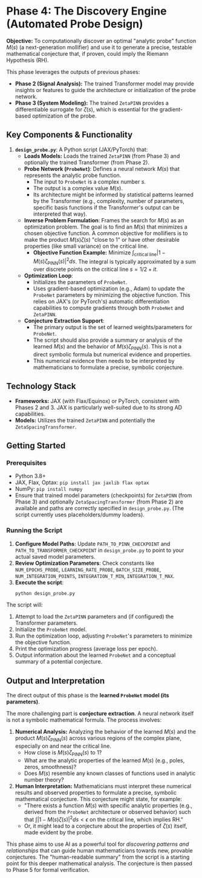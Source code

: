 # Phase 4: The Discovery Engine (Automated Probe Design)

**Objective:** To computationally discover an optimal "analytic probe" function $M(s)$ (a next-generation mollifier) and use it to generate a precise, testable mathematical conjecture that, if proven, could imply the Riemann Hypothesis (RH).

This phase leverages the outputs of previous phases:
*   **Phase 2 (Signal Analysis):** The trained Transformer model may provide insights or features to guide the architecture or initialization of the probe network.
*   **Phase 3 (System Modeling):** The trained `ZetaPINN` provides a differentiable surrogate for $\zeta(s)$, which is essential for the gradient-based optimization of the probe.

## Key Components & Functionality

1.  **`design_probe.py`**: A Python script (JAX/PyTorch) that:
    *   **Loads Models:** Loads the trained `ZetaPINN` (from Phase 3) and optionally the trained Transformer (from Phase 2).
    *   **Probe Network (`ProbeNet`)**: Defines a neural network $M(s)$ that represents the analytic probe function.
        *   The input to `ProbeNet` is a complex number $s$.
        *   The output is a complex value $M(s)$.
        *   Its architecture might be informed by statistical patterns learned by the Transformer (e.g., complexity, number of parameters, specific basis functions if the Transformer's output can be interpreted that way).
    *   **Inverse Problem Formulation**: Frames the search for $M(s)$ as an optimization problem. The goal is to find an $M(s)$ that minimizes a chosen objective function. A common objective for mollifiers is to make the product $M(s)\zeta(s)$ "close to 1" or have other desirable properties (like small variance) on the critical line.
        *   **Objective Function Example:** Minimize $\int_{\text{critical line}} |1 - M(s)\zeta_{\text{PINN}}(s)|^2 ds$. The integral is typically approximated by a sum over discrete points on the critical line $s = 1/2 + it$.
    *   **Optimization Loop**:
        *   Initializes the parameters of `ProbeNet`.
        *   Uses gradient-based optimization (e.g., Adam) to update the `ProbeNet` parameters by minimizing the objective function. This relies on JAX's (or PyTorch's) automatic differentiation capabilities to compute gradients through both `ProbeNet` and `ZetaPINN`.
    *   **Conjecture Extraction Support**:
        *   The primary output is the set of learned weights/parameters for `ProbeNet`.
        *   The script should also provide a summary or analysis of the learned $M(s)$ and the behavior of $M(s)\zeta_{\text{PINN}}(s)$. This is not a direct symbolic formula but numerical evidence and properties.
        *   This numerical evidence then needs to be interpreted by mathematicians to formulate a precise, symbolic conjecture.

## Technology Stack

*   **Frameworks:** JAX (with Flax/Equinox) or PyTorch, consistent with Phases 2 and 3. JAX is particularly well-suited due to its strong AD capabilities.
*   **Models:** Utilizes the trained `ZetaPINN` and potentially the `ZetaSpacingTransformer`.

## Getting Started

### Prerequisites

*   Python 3.8+
*   JAX, Flax, Optax: `pip install jax jaxlib flax optax`
*   NumPy: `pip install numpy`
*   Ensure that trained model parameters (checkpoints) for `ZetaPINN` (from Phase 3) and optionally `ZetaSpacingTransformer` (from Phase 2) are available and paths are correctly specified in `design_probe.py`. (The script currently uses placeholders/dummy loaders).

### Running the Script

1.  **Configure Model Paths**: Update `PATH_TO_PINN_CHECKPOINT` and `PATH_TO_TRANSFORMER_CHECKPOINT` in `design_probe.py` to point to your actual saved model parameters.
2.  **Review Optimization Parameters**: Check constants like `NUM_EPOCHS_PROBE`, `LEARNING_RATE_PROBE`, `BATCH_SIZE_PROBE`, `NUM_INTEGRATION_POINTS`, `INTEGRATION_T_MIN`, `INTEGRATION_T_MAX`.
3.  **Execute the script**:
    ```bash
    python design_probe.py
    ```

The script will:
1.  Attempt to load the `ZetaPINN` parameters and (if configured) the Transformer parameters.
2.  Initialize the `ProbeNet` model.
3.  Run the optimization loop, adjusting `ProbeNet`'s parameters to minimize the objective function.
4.  Print the optimization progress (average loss per epoch).
5.  Output information about the learned `ProbeNet` and a conceptual summary of a potential conjecture.

## Output and Interpretation

The direct output of this phase is the **learned `ProbeNet` model (its parameters)**.

The more challenging part is **conjecture extraction**. A neural network itself is not a symbolic mathematical formula. The process involves:
1.  **Numerical Analysis:** Analyzing the behavior of the learned $M(s)$ and the product $M(s)\zeta_{\text{PINN}}(s)$ across various regions of the complex plane, especially on and near the critical line.
    *   How close is $M(s)\zeta_{\text{PINN}}(s)$ to 1?
    *   What are the analytic properties of the learned $M(s)$ (e.g., poles, zeros, smoothness)?
    *   Does $M(s)$ resemble any known classes of functions used in analytic number theory?
2.  **Human Interpretation:** Mathematicians must interpret these numerical results and observed properties to formulate a precise, symbolic mathematical conjecture. This conjecture might state, for example:
    *   "There exists a function $M(s)$ with specific analytic properties (e.g., derived from the `ProbeNet` architecture or observed behavior) such that $\int |1 - M(s)\zeta(s)|^2 ds < \epsilon$ on the critical line, which implies RH."
    *   Or, it might lead to a conjecture about the properties of $\zeta(s)$ itself, made evident by the probe.

This phase aims to use AI as a powerful tool for *discovering patterns and relationships* that can guide human mathematicians towards new, provable conjectures. The "human-readable summary" from the script is a starting point for this deeper mathematical analysis. The conjecture is then passed to Phase 5 for formal verification.
